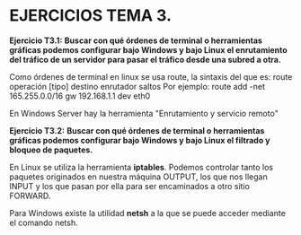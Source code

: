 ﻿# EJERCICIOS TEMA 3.

**Ejercicio T3.1:**
**Buscar con qué órdenes de terminal o herramientas gráficas podemos configurar bajo Windows y bajo Linux el enrutamiento del tráfico de un servidor para pasar el tráfico desde una subred a otra.**

Como órdenes de terminal en linux se usa route, la sintaxis del que es: route operación [tipo] destino enrutador saltos Por ejemplo: route add -net 165.255.0.0/16 gw 192.168.1.1 dev eth0

En Windows Server hay la herramienta "Enrutamiento y servicio remoto"

**Ejercicio T3.2:**
**Buscar con qué órdenes de terminal o herramientas gráficas podemos configurar bajo Windows y bajo Linux el filtrado y bloqueo de paquetes.**

En Linux se utiliza la herramienta **iptables**. Podemos controlar tanto los paquetes originados en nuestra máquina OUTPUT, los que nos llegan INPUT y los que pasan por ella para ser encaminados a otro sitio FORWARD.

Para Windows existe la utilidad **netsh** a la que se puede acceder mediante el comando netsh.
